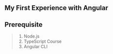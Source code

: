 ## My First Experience with Angular

## Prerequisite
>1. Node.js
>2. TypeScript Course
>3. Angular CLI